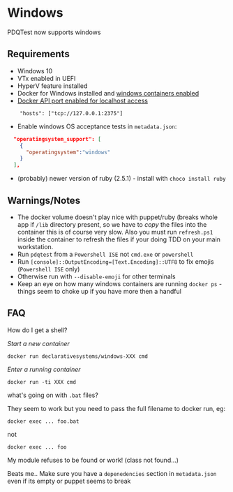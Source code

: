 # Windows
PDQTest now supports windows

## Requirements
* Windows 10
* VTx enabled in UEFI
* HyperV feature installed
* Docker for Windows installed and [windows containers enabled](https://docs.docker.com/docker-for-windows/#switch-between-windows-and-linux-containers)
* [Docker API port enabled for localhost access](https://docs.microsoft.com/en-us/virtualization/windowscontainers/manage-docker/configure-docker-daemon)
```puppet
    "hosts": ["tcp://127.0.0.1:2375"]
```
* Enable windows OS acceptance tests in `metadata.json`:
```json
  "operatingsystem_support": [
    {
      "operatingsystem":"windows"
    }
  ],
```
* (probably) newer version of ruby (2.5.1) - install with `choco install ruby`

## Warnings/Notes
* The docker volume doesn't play nice with puppet/ruby (breaks whole app if 
  `/lib` directory present, so we have to _copy_ the files into the container
  this is of course very slow. Also you must run `refresh.ps1` inside the 
  container to refresh the files if your doing TDD on your main workstation.
* Run `pdqtest` from a `Powershell ISE` not `cmd.exe` or `powershell`
* Run `[console]::OutputEncoding=[Text.Encoding]::UTF8` to fix emojis 
  (`Powershell ISE` only)
* Otherwise run with `--disable-emoji` for other terminals
* Keep an eye on how many windows containers are running `docker ps` - things
  seem to choke up if you have more then a handful


## FAQ
How do I get a shell?

_Start a new container_
```shell
docker run declarativesystems/windows-XXX cmd
```

_Enter a running container_
```shell
docker run -ti XXX cmd
```

what's going on with `.bat` files?

They seem to work but you need to pass the full filename to docker run, eg:

```shell
docker exec ... foo.bat
```

not

```shell
docker exec ... foo
```

My module refuses to be found or work! (class not found...)

Beats me.. Make sure you have a `depenedencies` 
section in `metadata.json` even if its empty or puppet seems to break

